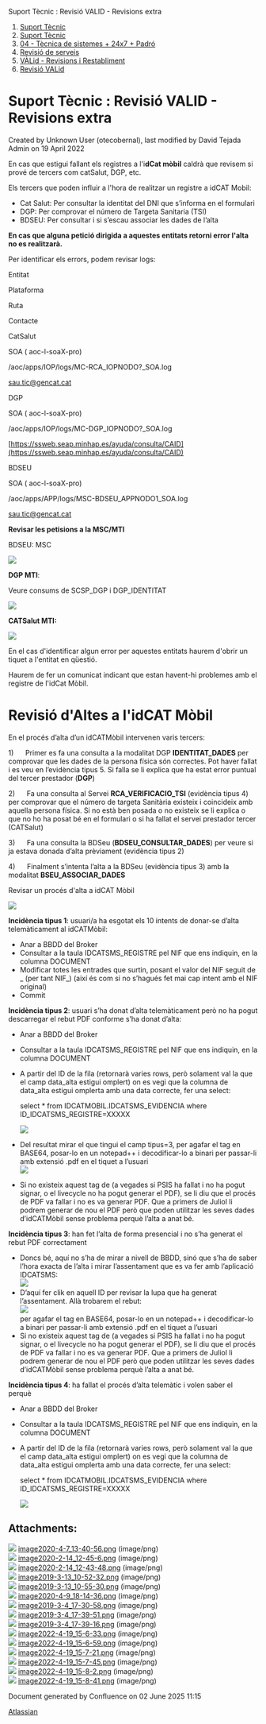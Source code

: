 Suport Tècnic : Revisió VALID - Revisions extra  

1.  [Suport Tècnic](index.html)
2.  [Suport Tècnic](13893782.html)
3.  [04 - Tècnica de sistemes + 24x7 + Padró](26313202.html)
4.  [Revisió de serveis](36340340.html)
5.  [VÀLid - Revisions i Restabliment](41523197.html)
6.  [Revisió VALid](36340625.html)

Suport Tècnic : Revisió VALID - Revisions extra
===============================================

Created by Unknown User (otecobernal), last modified by David Tejada Admin on 19 April 2022

En cas que estigui fallant els registres a l'i**dCat mòbil** caldrà que revisem si prové de tercers com catSalut, DGP, etc.

Els tercers que poden influir a l'hora de realitzar un registre a idCAT Mobil:

*   Cat Salut: Per consultar la identitat del DNI que s’informa en el formulari
*   DGP: Per comprovar el número de Targeta Sanitaria (TSI)
*   BDSEU: Per consultar i si s’escau associar les dades de l’alta

**En cas que alguna petició dirigida a aquestes entitats retorni error l'alta no es realitzarà.**

Per identificar els errors, podem revisar logs:

Entitat

Plataforma

Ruta

Contacte

CatSalut

SOA ( aoc-l-soaX-pro)

/aoc/apps/IOP/logs/MC-RCA\_IOPNODO?\_SOA.log

[sau.tic@gencat.cat](mailto:sau.tic@gencat.cat)

DGP

SOA ( aoc-l-soaX-pro)

/aoc/apps/IOP/logs/MC-DGP\_IOPNODO?\_SOA.log

[https://ssweb.seap.minhap.es/ayuda/consulta/CAID](https://ssweb.seap.minhap.es/ayuda/consulta/CAID)

BDSEU

SOA ( aoc-l-soaX-pro)

/aoc/apps/APP/logs/MSC-BDSEU\_APPNODO1\_SOA.log

[sau.tic@gencat.cat](mailto:sau.tic@gencat.cat)

**Revisar les petisions a la MSC/MTI**

BDSEU: MSC

![](attachments/36340752/36340759.png?effects=drop-shadow)

**DGP MTI**:

Veure consums de SCSP\_DGP i DGP\_IDENTITAT

![](attachments/36340752/36340760.png?effects=drop-shadow)

**CATSalut MTI:**

![](attachments/36340752/36340761.png?effects=drop-shadow)

En el cas d'identificar algun error per aquestes entitats haurem d'obrir un tiquet a l'entitat en qüestió.

Haurem de fer un comunicat indicant que estan havent-hi problemes amb el registre de l'idCat Mòbil.

  

  

Revisió d'Altes a l'idCAT Mòbil
===============================

En el procés d’alta d’un idCATMòbil intervenen varis tercers:

1)      Primer es fa una consulta a la modalitat DGP **IDENTITAT\_DADES** per comprovar que les dades de la persona física són correctes. Pot haver fallat i es veu en l’evidència tipus 5. Si falla se li explica que ha estat error puntual del tercer prestador (**DGP**)

2)      Fa una consulta al Servei **RCA\_VERIFICACIO\_TSI** (evidència tipus 4) per comprovar que el número de targeta Sanitària existeix i coincideix amb aquella persona física. Si no està ben posada o no existeix se li explica o que no ho ha posat bé en el formulari o si ha fallat el servei prestador tercer (CATSalut)

3)      Fa una consulta la BDSeu (**BDSEU\_CONSULTAR\_DADES**) per veure si ja estava donada d’alta prèviament (evidència tipus 2)

4)      Finalment s’intenta l’alta a la BDSeu (evidència tipus 3) amb la modalitat **BSEU\_ASSOCIAR\_DADES**

  

Revisar un procés d'alta a idCAT Mòbil

**![](attachments/36340752/64981057.png)**

  

**Incidència tipus 1**: usuari/a ha esgotat els 10 intents de donar-se d’alta telemàticament al idCATMòbil:

*   Anar a BBDD del Broker
*   Consultar a la taula IDCATSMS\_REGISTRE pel NIF que ens indiquin, en la columna DOCUMENT
*   Modificar totes les entrades que surtin, posant el valor del NIF seguit de \_ (per tant NIF\_) (així és com si no s’hagués fet mai cap intent amb el NIF original)
*   Commit

  

**Incidència tipus 2**: usuari s’ha donat d’alta telemàticament però no ha pogut descarregar el rebut PDF conforme s’ha donat d’alta: 

*   Anar a BBDD del Broker
*   Consultar a la taula IDCATSMS\_REGISTRE pel NIF que ens indiquin, en la columna DOCUMENT
*   A partir del ID de la fila (retornarà varies rows, però solament val la que el camp data\_alta estigui omplert) on es vegi que la columna de data\_alta estigui omplerta amb una data correcte, fer una select:
    
    select \* from IDCATMOBIL.IDCATSMS\_EVIDENCIA where ID\_IDCATSMS\_REGISTRE=XXXXX
    
    ![](attachments/36340752/64981056.png)
    
*   Del resultat mirar el que tingui el camp tipus=3, per agafar el tag <rebut> en BASE64, posar-lo en un notepad++ i decodificar-lo a binari per passar-li amb extensió .pdf en el tiquet a l’usuari  
    ![](attachments/36340752/64981055.png)
    
*   Si no existeix aquest tag de <rebut> (a vegades si PSIS ha fallat i no ha pogut signar, o el livecycle no ha pogut generar el PDF), se li diu que el procés de PDF va fallar i no es va generar PDF. Que a primers de Juliol li podrem generar de nou el PDF però que poden utilitzar les seves dades d’idCATMòbil sense problema perquè l’alta a anat bé.
    

  

**Incidència tipus 3**: han fet l’alta de forma presencial i no s’ha generat el rebut PDF correctament

*   Doncs bé, aquí no s’ha de mirar a nivell de BBDD, sinó que s’ha de saber l’hora exacta de l’alta i mirar l’assentament que es va fer amb l’aplicació IDCATSMS:  
    ![](attachments/36340752/64981054.png)
*   D’aquí fer clik en aquell ID per revisar la lupa que ha generat l’assentament. Allà trobarem el rebut:  
    ![](attachments/36340752/64981053.png)  
    per agafar el tag <rebut> en BASE64, posar-lo en un notepad++ i decodificar-lo a binari per passar-li amb extensió .pdf en el tiquet a l’usuari
*   Si no existeix aquest tag de <rebut> (a vegades si PSIS ha fallat i no ha pogut signar, o el livecycle no ha pogut generar el PDF), se li diu que el procés de PDF va fallar i no es va generar PDF. Que a primers de Juliol li podrem generar de nou el PDF però que poden utilitzar les seves dades d’idCATMòbil sense problema perquè l’alta a anat bé.

  

**Incidència tipus 4**: ha fallat el procés d’alta telemàtic i volen saber el perquè

*   Anar a BBDD del Broker
*   Consultar a la taula IDCATSMS\_REGISTRE pel NIF que ens indiquin, en la columna DOCUMENT
*   A partir del ID de la fila (retornarà varies rows, però solament val la que el camp data\_alta estigui omplert) on es vegi que la columna de data\_alta estigui omplerta amb una data correcte, fer una select:
    
    select \* from IDCATMOBIL.IDCATSMS\_EVIDENCIA where ID\_IDCATSMS\_REGISTRE=XXXXX
    
    ![](attachments/36340752/64981052.png)
    

  

  

  

  

  

  

Attachments:
------------

![](images/icons/bullet_blue.gif) [image2020-4-7\_13-40-56.png](attachments/36340752/36340753.png) (image/png)  
![](images/icons/bullet_blue.gif) [image2020-2-14\_12-45-6.png](attachments/36340752/36340754.png) (image/png)  
![](images/icons/bullet_blue.gif) [image2020-2-14\_12-43-48.png](attachments/36340752/36340755.png) (image/png)  
![](images/icons/bullet_blue.gif) [image2019-3-13\_10-52-32.png](attachments/36340752/36340756.png) (image/png)  
![](images/icons/bullet_blue.gif) [image2019-3-13\_10-55-30.png](attachments/36340752/36340757.png) (image/png)  
![](images/icons/bullet_blue.gif) [image2020-4-9\_18-14-36.png](attachments/36340752/36340758.png) (image/png)  
![](images/icons/bullet_blue.gif) [image2019-3-4\_17-30-58.png](attachments/36340752/36340759.png) (image/png)  
![](images/icons/bullet_blue.gif) [image2019-3-4\_17-39-51.png](attachments/36340752/36340760.png) (image/png)  
![](images/icons/bullet_blue.gif) [image2019-3-4\_17-39-16.png](attachments/36340752/36340761.png) (image/png)  
![](images/icons/bullet_blue.gif) [image2022-4-19\_15-6-33.png](attachments/36340752/64981052.png) (image/png)  
![](images/icons/bullet_blue.gif) [image2022-4-19\_15-6-59.png](attachments/36340752/64981053.png) (image/png)  
![](images/icons/bullet_blue.gif) [image2022-4-19\_15-7-21.png](attachments/36340752/64981054.png) (image/png)  
![](images/icons/bullet_blue.gif) [image2022-4-19\_15-7-45.png](attachments/36340752/64981055.png) (image/png)  
![](images/icons/bullet_blue.gif) [image2022-4-19\_15-8-2.png](attachments/36340752/64981056.png) (image/png)  
![](images/icons/bullet_blue.gif) [image2022-4-19\_15-8-41.png](attachments/36340752/64981057.png) (image/png)  

Document generated by Confluence on 02 June 2025 11:15

[Atlassian](http://www.atlassian.com/)